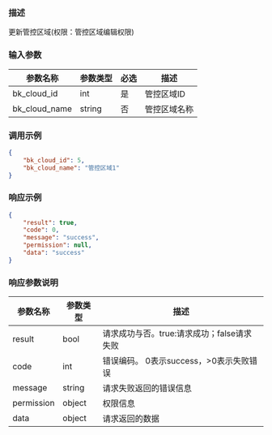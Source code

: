 ### 描述

更新管控区域(权限：管控区域编辑权限)

### 输入参数

| 参数名称          | 参数类型   | 必选 | 描述     |
|---------------|--------|----|--------|
| bk_cloud_id   | int    | 是  | 管控区域ID |
| bk_cloud_name | string | 否  | 管控区域名称 |

### 调用示例

```json
{
    "bk_cloud_id": 5,
    "bk_cloud_name": "管控区域1"
}

```

### 响应示例

```json
{
    "result": true,
    "code": 0,
    "message": "success",
    "permission": null,
    "data": "success"
}

```

### 响应参数说明

| 参数名称       | 参数类型   | 描述                         |
|------------|--------|----------------------------|
| result     | bool   | 请求成功与否。true:请求成功；false请求失败 |
| code       | int    | 错误编码。 0表示success，>0表示失败错误  |
| message    | string | 请求失败返回的错误信息                |
| permission | object | 权限信息                       |
| data       | object | 请求返回的数据                    |
